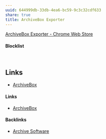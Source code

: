 ```yaml
---
uuid: 644999db-33db-4ea6-bc59-9c3c32cdf633
share: true
title: ArchiveBox Exporter
---
```

[ArchiveBox Exporter - Chrome Web Store](https://chrome.google.com/webstore/detail/archivebox-exporter/habonpimjphpdnmcfkaockjnffodikoj)


#### Blocklist

``` bash



```
## Links

* [ArchiveBox](/405b67dc-be60-4211-ad64-9d65188fbef8)

#### Links

* [ArchiveBox](/405b67dc-be60-4211-ad64-9d65188fbef8)

#### Backlinks

* [Archive Software](/b8a4c886-7f76-4224-8f96-3aed92189082)